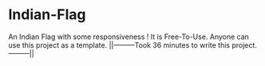 # Indian-Flag
An Indian Flag with some responsiveness ! 
It is Free-To-Use. Anyone can use this project as a template.
||———Took 36 minutes to write this project.———||
